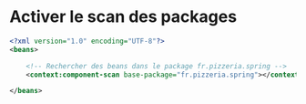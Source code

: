 # Activer le scan des packages

```xml
<?xml version="1.0" encoding="UTF-8"?>
<beans>

    <!-- Rechercher des beans dans le package fr.pizzeria.spring -->
    <context:component-scan base-package="fr.pizzeria.spring"></context:component-scan>

</beans>
```
